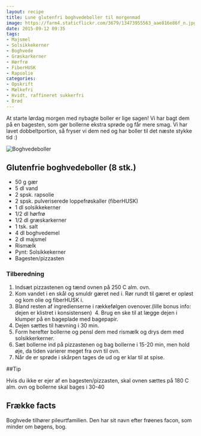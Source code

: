 ```yaml
---
layout: recipe
title: Lune glutenfri boghvedeboller til morgenmad
image: https://farm4.staticflickr.com/3679/13473955563_aae816e86f_n.jpg
date: 2015-09-12 09:35
tags:
- Majsmel
- Solsikkekerner
- Boghvede
- Græskarkerner
- Hørfrø
- FiberHUSK
- Rapsolie
categories:
- Opskrift
- Mælkefri
- Hvidt, raffineret sukkerfri
- Brød
---
```


At starte lørdag morgen med nybagte boller er lige sagen! Vi har bagt dem på en bagesten, som gør bollerne ekstra sprøde og får mere smag. Vi har lavet dobbeltportion, så fryser vi dem ned og har boller til det næste stykke tid :)


![Boghvedeboller](https://farm4.staticflickr.com/3726/13474247744_8bd654b4a0_o.png)

## Glutenfrie boghvedeboller (8 stk.)
- 50 g gær
- 5 dl vand
- 2 spsk. rapsolie
- 2 spsk. pulveriserede loppefrøskaller (fiberHUSK)
- 1 dl solsikkekerner
- 1/2 dl hørfrø
- 1/2 dl græskarkerner
- 1 tsk. salt
- 4 dl boghvedemel
- 2 dl majsmel
- Rismælk
- Pynt: Solsikkekerner
- Bagesten/pizzasten

### Tilberedning

1. Indsæt pizzastenen og tænd ovnen på 250 C alm. ovn.
2. Kom vandet i en skål og smuldr gæret ned i. Rør rundt til gæret er opløst og
   kom olie og fiberHUSK i.
3. Bland resten af ingredienserne i rækkefølgen ovenover.(lille bonus info:
   dejen er klistret i konsistensen) 
4. Brug en ske til at lægge dejen i klumper på en bageplade med bagepapir.
5. Dejen sættes til hævning i 30 min. 
6. Form herefter bollerne og pensl dem med rismælk og drys dem med solsikkerkerner.
7. Sæt bollerne ind på pizzastenen og bag bollerne i 15-20 min, men hold øje, da tiden varierer meget fra ovn til ovn.
8. Når de er sprøde i skårpen tages de ud og er klar til at spise.


##Tip

Hvis du ikke er ejer af en bagesten/pizzasten, skal ovnen sættes på 180 C alm. ovn og bollerne skal bages i 30-40



## Frække facts
Boghvede tilhører pileurtfamilien. Den har sit navn efter frøenes facon, som
minder om bøgens, bog.

